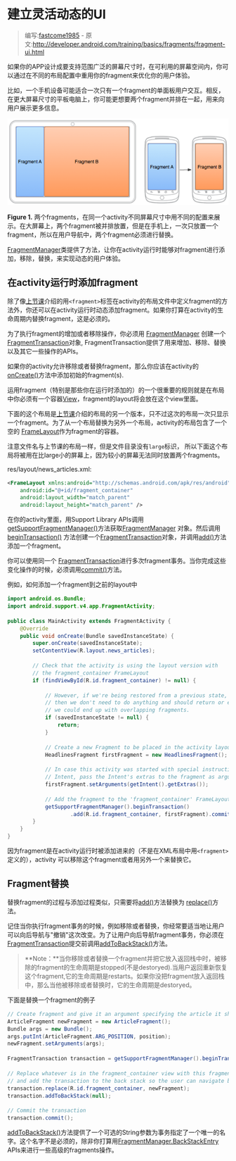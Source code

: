 # 建立灵活动态的UI

> 编写:[fastcome1985](https://github.com/fastcome1985) - 原文:<http://developer.android.com/training/basics/fragments/fragment-ui.html>

如果你的APP设计成要支持范围广泛的屏幕尺寸时，在可利用的屏幕空间内，你可以通过在不同的布局配置中重用你的fragment来优化你的用户体验。

比如，一个手机设备可能适合一次只有一个fragment的单面板用户交互。相反，在更大屏幕尺寸的平板电脑上，你可能更想要两个fragment并排在一起，用来向用户展示更多信息。

![fragments-screen-mock](fragments-screen-mock.png)

**Figure 1.** 两个fragments，在同一个activity不同屏幕尺寸中用不同的配置来展示。在大屏幕上，两个fragment被并排放置，但是在手机上，一次只放置一个fragment，所以在用户导航中，两个fragment必须进行替换。

[FragmentManager](http://developer.android.com/reference/android/support/v4/app/FragmentManager.html)类提供了方法，让你在activity运行时能够对fragment进行添加，移除，替换，来实现动态的用户体验。

## 在activity运行时添加fragment

除了像[上节课](creating.html)介绍的用`<fragment>`标签在activity的布局文件中定义fragment的方法外，你还可以在activity运行时动态添加fragment。如果你打算在activity的生命周期内替换fragment，这是必须的。

为了执行fragment的增加或者移除操作，你必须用 [FragmentManager](http://developer.android.com/reference/android/support/v4/app/FragmentManager.html) 创建一个[FragmentTransaction](http://developer.android.com/intl/zh-cn/reference/android/support/v4/app/FragmentTransaction.html)对象, FragmentTransaction提供了用来增加、移除、替换以及其它一些操作的APIs。

如果你的activity允许移除或者替换fragment，那么你应该在activity的<a href="http://developer.android.com/reference/android/app/Activity.html#onCreate(android.os.Bundle)">onCreate()</a>方法中添加初始的fragment(s).

运用fragment（特别是那些你在运行时添加的）的一个很重要的规则就是在布局中你必须有一个容器[View](http://developer.android.com/reference/android/view/View.html)，fragment的layout将会放在这个view里面。

下面的这个布局是[上节课](creating.html)介绍的布局的另一个版本，只不过这次的布局一次只显示一个fragment。为了从一个布局替换为另外一个布局，activity的布局包含了一个空的 [FrameLayout](http://developer.android.com/reference/android/widget/FrameLayout.html)作为fragment的容器。

注意文件名与上节课的布局一样，但是文件目录没有`large`标识， 所以下面这个布局将被用在比large小的屏幕上，因为较小的屏幕无法同时放置两个fragments。

res/layout/news_articles.xml:
```xml
<FrameLayout xmlns:android="http://schemas.android.com/apk/res/android"
    android:id="@+id/fragment_container"
    android:layout_width="match_parent"
    android:layout_height="match_parent" />
```

在你的activity里面，用Support Library APIs调用 [getSupportFragmentManager()](http://developer.android.com/intl/zh-cn/reference/android/support/v4/app/FragmentActivity.html#getSupportFragmentManager%28%29)方法获取[FragmentManager](http://developer.android.com/reference/android/support/v4/app/FragmentManager.html) 对象。然后调用 <a href="http://developer.android.com/reference/android/support/v4/app/FragmentManager.html#beginTransaction()">beginTransaction()</a> 方法创建一个[FragmentTransaction](http://developer.android.com/reference/android/support/v4/app/FragmentTransaction.html)对象，并调用<a href="http://developer.android.com/reference/android/support/v4/app/FragmentTransaction.html#add(android.support.v4.app.Fragment,%20java.lang.String)">add()</a>方法添加一个fragment。

你可以使用同一个 [FragmentTransaction](http://developer.android.com/reference/android/support/v4/app/FragmentTransaction.html)进行多次fragment事务。当你完成这些变化操作的时候，必须调用<a href="http://developer.android.com/reference/android/support/v4/app/FragmentTransaction.html#commit()">commit()</a>方法。

例如，如何添加一个fragment到之前的layout中

```java
import android.os.Bundle;
import android.support.v4.app.FragmentActivity;

public class MainActivity extends FragmentActivity {
    @Override
    public void onCreate(Bundle savedInstanceState) {
        super.onCreate(savedInstanceState);
        setContentView(R.layout.news_articles);

        // Check that the activity is using the layout version with
        // the fragment_container FrameLayout
        if (findViewById(R.id.fragment_container) != null) {

            // However, if we're being restored from a previous state,
            // then we don't need to do anything and should return or else
            // we could end up with overlapping fragments.
            if (savedInstanceState != null) {
                return;
            }

            // Create a new Fragment to be placed in the activity layout
            HeadlinesFragment firstFragment = new HeadlinesFragment();

            // In case this activity was started with special instructions from an
            // Intent, pass the Intent's extras to the fragment as arguments
            firstFragment.setArguments(getIntent().getExtras());

            // Add the fragment to the 'fragment_container' FrameLayout
            getSupportFragmentManager().beginTransaction()
                    .add(R.id.fragment_container, firstFragment).commit();
        }
    }
}
```

因为fragment是在activity运行时被添加进来的（不是在XML布局中用`<fragment>`定义的），activity 可以移除这个fragment或者用另外一个来替换它。

## Fragment替换

替换fragment的过程与添加过程类似，只需要将<a href="http://developer.android.com/reference/android/support/v4/app/FragmentTransaction.html#add(android.support.v4.app.Fragment,%20java.lang.String)">add()</a>方法替换为 <a href="http://developer.android.com/reference/android/support/v4/app/FragmentTransaction.html#replace(int,%20android.support.v4.app.Fragment)">replace()</a>方法。

记住当你执行fragment事务的时候，例如移除或者替换，你经常要适当地让用户可以向后导航与"撤销"这次改变。为了让用户向后导航fragment事务，你必须在[FragmentTransaction](http://developer.android.com/reference/android/support/v4/app/FragmentTransaction.html)提交前调用<a href="http://developer.android.com/reference/android/support/v4/app/FragmentTransaction.html#addToBackStack(java.lang.String)">addToBackStack()</a>方法。

> **Note：**当你移除或者替换一个fragment并把它放入返回栈中时，被移除的fragment的生命周期是stopped(不是destoryed).当用户返回重新恢复这个fragment,它的生命周期是restarts。如果你没把fragment放入返回栈中，那么当他被移除或者替换时，它的生命周期是destoryed。

下面是替换一个fragment的例子

```java
// Create fragment and give it an argument specifying the article it should show
ArticleFragment newFragment = new ArticleFragment();
Bundle args = new Bundle();
args.putInt(ArticleFragment.ARG_POSITION, position);
newFragment.setArguments(args);

FragmentTransaction transaction = getSupportFragmentManager().beginTransaction();

// Replace whatever is in the fragment_container view with this fragment,
// and add the transaction to the back stack so the user can navigate back
transaction.replace(R.id.fragment_container, newFragment);
transaction.addToBackStack(null);

// Commit the transaction
transaction.commit();
```

<a href="http://developer.android.com/reference/android/support/v4/app/FragmentTransaction.html#addToBackStack(java.lang.String)">addToBackStack()</a>方法提供了一个可选的String参数为事务指定了一个唯一的名字。这个名字不是必须的，除非你打算用[FragmentManager.BackStackEntry](http://developer.android.com/reference/android/support/v4/app/FragmentManager.BackStackEntry.html) APIs来进行一些高级的fragments操作。
